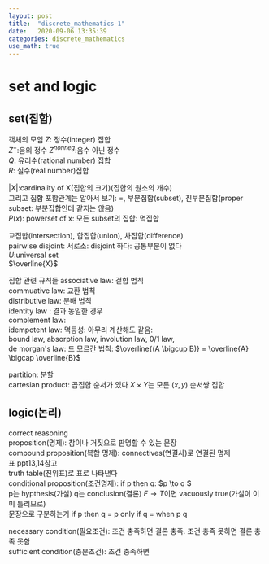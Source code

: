 ```yaml
---
layout: post
title:  "discrete_mathematics-1"
date:   2020-09-06 13:35:39
categories: discrete_mathematics
use_math: true
---
```

# set and logic

## set(집합)
객체의 모임
$Z$: 정수(integer) 집합   
$Z^-$:음의 정수  $Z^{nonneg}$:음수 아닌 정수   
$Q$: 유리수(rational number) 집합   
$R$: 실수(real number)집합   

$|X|$:cardinality of X(집합의 크기)(집합의 원소의 개수)   
그리고 집합 포함관계는 알아서 보기: =, 부분집합(subset), 진부분집합(proper subset: 부분집합인데 같지는 않음)   
$P(x)$: powerset of x: 모든 subset의 집합: 멱집합   

교집합(intersection), 합집합(union), 차집합(difference)   
pairwise disjoint: 서로소: disjoint 하다: 공통부분이 없다   
$U$:universal set   
$\overline{X}$   

집합 관련 규칙들
associative law: 결합 법칙   
commuative law: 교환 법칙   
distributive law: 분배 법칙   
identity law : 결과 동일한 경우   
complement law:    
idempotent law: 멱등성: 아무리 계산해도 같음:   
bound law, absorption law, involution law, 0/1 law,    
de morgan's law: 드 모르간 법칙: $\overline{(A \bigcup B)} = \overline{A} \bigcap \overline{B}$   

partition: 분할    
cartesian product: 곱집합
    순서가 있다
    $X \times Y$는 모든 $(x,y)$ 순서쌍 집합   


## logic(논리)   
correct reasoning   
proposition(명제): 참이나 거짓으로 판명할 수 있는 문장   
compound proposition(복합 명제): connectives(연결사)로 연결된 명제   
표 ppt13,14참고   
truth table(진위표)로 표로 나타낸다   
conditional proposition(조건명제): if p then q: $p \to q $    
p는 hypthesis(가설) q는 conclusion(결론)
$F \to T$이면 vacuously true(가설이 이미 틀리므로)   
문장으로 구분하는거
if p then q = p only if q = when p q

necessary condition(필요조건): 조건 충족하면 결론 충족. 조건 충족 못하면 결론 충족 못함   
sufficient condition(충분조건): 조건 충족하면 